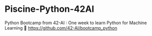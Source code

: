 # Piscine-Python-42AI
Python Bootcamp from 42-AI :
One week to learn Python for Machine Learning 🚀
https://github.com/42-AI/bootcamp_python
